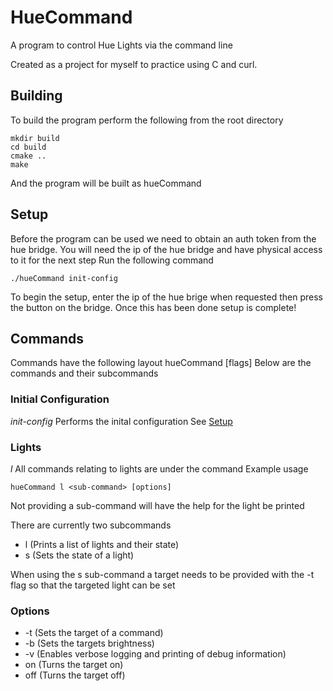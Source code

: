 # HueCommand
A program to control Hue Lights via the command line

Created as a project for myself to practice using C and curl.


## Building

To build the program perform the following from the root directory
```
mkdir build
cd build
cmake ..
make
```
And the program will be built as hueCommand

## Setup

Before the program can be used we need to obtain an auth token from the hue bridge.
You will need the ip of the hue bridge and have physical access to it for the next step
Run the following command
```
./hueCommand init-config
```
To begin the setup, enter the ip of the hue brige when requested then press the button on the bridge.
Once this has been done setup is complete!



## Commands
Commands have the following layout
hueCommand <command> <sub-command> [flags]
Below are the commands and their subcommands

### Initial Configuration
_init-config_
Performs the inital configuration
See [Setup](#Setup)

### Lights
_l_
All commands relating to lights are under the command
Example usage
```
hueCommand l <sub-command> [options]
```
Not providing a sub-command will have the help for the light be printed

There are currently two subcommands
 * l   (Prints a list of lights and their state) 
 * s   (Sets the state of a light)

When using the s sub-command a target needs to be provided with the -t flag so that the targeted light can be set

### Options
 * -t   (Sets the target of a command)
 * -b   (Sets the targets brightness)
 * -v   (Enables verbose logging and printing of debug information)
 * on   (Turns the target on)
 * off   (Turns the target off)
